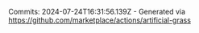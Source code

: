 Commits: 2024-07-24T16:31:56.139Z - Generated via https://github.com/marketplace/actions/artificial-grass
<br>
